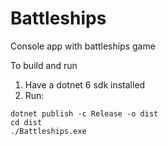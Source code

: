 # Battleships
Console app with battleships game

To build and run
1. Have a dotnet 6 sdk installed
2. Run:

```
dotnet publish -c Release -o dist
cd dist
./Battleships.exe
```